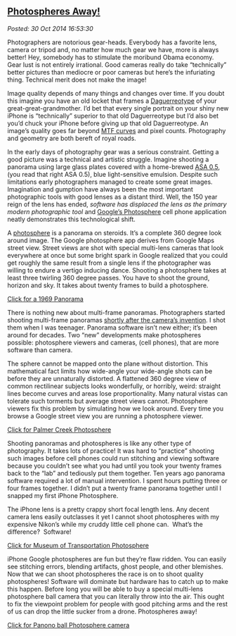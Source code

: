 
[Photospheres 
Away!](http://bakerjd99.wordpress.com/2014/10/30/photospheres-away-2/)
------------------------------------------------------------------------------------

*Posted: 30 Oct 2014 16:53:30*

Photographers are notorious gear-heads. Everybody has a favorite lens,
camera or tripod and, no matter how much gear we have, more is always
better! Hey, somebody has to stimulate the moribund Obama economy. Gear
lust is not entirely irrational. Good cameras really do take
“technically” better pictures than mediocre or poor cameras but here’s
the infuriating thing. Technical merit does not make the image!

Image quality depends of many things and changes over time. If you doubt
this imagine you have an old locket that frames a
[Daguerreotype](https://en.wikipedia.org/wiki/Daguerreotype) of your
great-great-grandmother. I’d bet that every single portrait on your
shiny new iPhone is “technically” superior to that old Daguerreotype but
I’d also bet you’d chuck your iPhone before giving up that old
Daguerreotype. An image’s quality goes far beyond [MTF
curves](http://photographylife.com/how-to-read-mtf-charts) and pixel
counts. Photography and geometry are both bereft of royal roads.

In the early days of photography gear was a serious constraint. Getting
a good picture was a technical and artistic struggle. Imagine shooting a
panorama using large glass plates covered with a home-brewed [ASA
0.5](http://www.alternativephotography.com/wp/processes/gelatin-silver/silver-gelatin-dry-plate-process),
(you read that right ASA 0.5), blue light-sensitive emulsion. Despite
such limitations early photographers managed to create some great
images. Imagination and gumption have always been the most important
photographic tools with good lenses as a distant third. Well, the 150
year reign of the lens has ended, *software has displaced the lens as
the primary modern photographic tool* and [Google’s
Photosphere](https://itunes.apple.com/us/app/photo-sphere-camera/id904418768)
cell phone application neatly demonstrates this technological shift.

A
[photosphere](https://www.google.com/maps/about/contribute/photosphere/)
is a panorama on steroids. It’s a complete 360 degree look around image.
The Google photosphere app derives from Google Maps street view. Street
views are shot with special multi-lens cameras that look everywhere at
once but some bright spark in Google realized that you could get roughly
the same result from a single lens if the photographer was willing to
endure a vertigo inducing dance. Shooting a photosphere takes at least
three twirling 360 degree passes. You have to shoot the ground, horizon
and sky. It takes about twenty frames to build a photosphere.

[Click for a 1969 Panorama](http://conceptcontrol.smugmug.com/Themes/Manipulations/Panoramas-1/i-F76f7c7/A)

There is nothing new about multi-frame panoramas. Photographers started
shooting multi-frame panoramas [shortly after the camera’s
invention](https://content.lib.washington.edu/panoramweb/history.html).
I shot them when I was teenager. Panorama software isn’t new either;
it’s been around for decades. Two “new” developments make photospheres
possible: photosphere viewers and cameras, (cell phones), that are more
software than camera.

The sphere cannot be mapped onto the plane without distortion. This
mathematical fact limits how wide-angle your wide-angle shots can be
before they are unnaturally distorted. A flattened 360 degree view of
common rectilinear subjects looks wonderfully, or horribly, weird:
straight lines become curves and areas lose proportionality. Many
natural vistas can tolerate such torments but average street views
cannot. Photosphere viewers fix this problem by simulating how we look
around. Every time you browse a Google street view you are running a
photosphere viewer.

[Click for Palmer Creek Photosphere](https://www.google.com/maps/views/view/109459250977988268850/gphoto/6071702564097759170)

Shooting panoramas and photospheres is like any other type of
photography. It takes lots of practice! It was hard to “practice”
shooting such images before cell phones could run stitching and viewing
software because you couldn’t see what you had until you took your
twenty frames back to the “lab” and tediously put them together. Ten
years ago panorama software required a lot of manual intervention. I
spent hours putting three or four frames together. I didn’t put a twenty
frame panorama together until I snapped my first iPhone Photosphere.

The iPhone lens is a pretty crappy short focal length lens. Any decent
camera lens easily outclasses it yet I cannot shoot photospheres with my
expensive Nikon’s while my cruddy little cell phone can.  What’s the
difference?  Software!

[Click for Museum of Transportation Photosphere](https://www.google.com/maps/views/view/109459250977988268850/gphoto/6074254717471563618)

iPhone Google photospheres are fun but they’re flaw ridden. You can
easily see stitching errors, blending artifacts, ghost people, and other
blemishes. Now that we can shoot photospheres the race is on to shoot
quality photospheres! Software will dominate but hardware has to catch
up to make this happen. Before long you will be able to buy a special
multi-lens photosphere ball camera that you can literally throw into the
air. This ought to fix the viewpoint problem for people with good
pitching arms and the rest of us can drop the little sucker from a
drone. Photospheres away!

[Click for Panono ball Photosphere camera](http://www.dpreview.com/articles/9435374316/panono-announces-pricing-and-availability-for-rolling-ball-camera)

